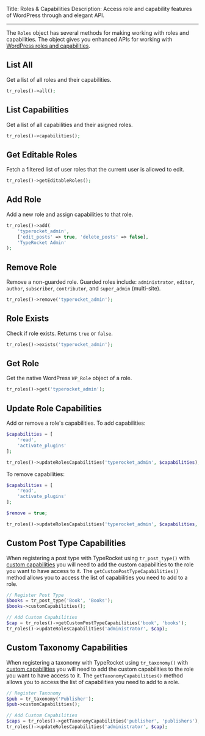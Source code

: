 Title: Roles & Capabilities
Description: Access role and capability features of WordPress through and elegant API.

---

The `Roles` object has several methods for making working with roles and capabilities. The object gives you enhanced APIs for working with [WordPress roles and capabilities](https://wordpress.org/support/article/roles-and-capabilities/).

## List All

Get a list of all roles and their capabilities.

```php
tr_roles()->all();
```

## List Capabilities

Get a list of all capabilities and their asigned roles.

```php
tr_roles()->capabilities();
```

## Get Editable Roles

Fetch a filtered list of user roles that the current user is allowed to edit.

```php
tr_roles()->getEditableRoles();
```

## Add Role

Add a new role and assign capabilities to that role.

```php
tr_roles()->add(
    'typerocket_admin', 
    ['edit_posts' => true, 'delete_posts' => false],
    'TypeRocket Admin'
);
```

## Remove Role

Remove a non-guarded role. Guarded roles include: `administrator`, `editor`, `author`, `subscriber`, `contributor`, and `super_admin` (multi-site).

```php
tr_roles()->remove('typerocket_admin');
```

## Role Exists

Check if role exists. Returns `true` or `false`.

```php
tr_roles()->exists('typerocket_admin');
```

## Get Role

Get the native WordPress `WP_Role` object of a role.

```php
tr_roles()->get('typerocket_admin');
```

## Update Role Capabilities

Add or remove a role's capabilities. To add capabilities:

```php
$capabilities = [
    'read',
    'activate_plugins'
];

tr_roles()->updateRolesCapabilities('typerocket_admin', $capabilities);
```

To remove capabilities:

```php
$capabilities = [
    'read',
    'activate_plugins'
];

$remove = true;

tr_roles()->updateRolesCapabilities('typerocket_admin', $capabilities, $remove);
```

## Custom Post Type Capabilities

When registering a post type with TypeRocket using `tr_post_type()` with [custom capabilities](/docs/v5/post-types/#section-custom-capabilities) you will need to add the custom capabilities to the role you want to have access to it. The `getCustomPostTypeCapabilities()` method allows you to access the list of capabilities you need to add to a role.

```php
// Register Post Type
$books = tr_post_type('Book', 'Books');
$books->customCapabilities();

// Add Custom Capabilities
$cap = tr_roles()->getCustomPostTypeCapabilities('book', 'books');
tr_roles()->updateRolesCapabilities('administrator', $cap);
```

## Custom Taxonomy Capabilities

When registering a taxonomy with TypeRocket using `tr_taxonomy()` with [custom capabilities](/docs/v5/taxonomies/#section-custom-capabilities) you will need to add the custom capabilities to the role you want to have access to it. The `getTaxonomyCapabilities()` method allows you to access the list of capabilities you need to add to a role.

```php
// Register Taxonomy
$pub = tr_taxonomy('Publisher');
$pub->customCapabilities();

// Add Custom Capabilities
$caps = tr_roles()->getTaxonomyCapabilities('publisher', 'publishers');
tr_roles()->updateRolesCapabilities('administrator', $cap);
```